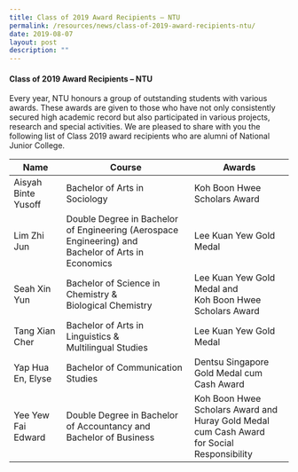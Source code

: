 ```yaml
---
title: Class of 2019 Award Recipients – NTU
permalink: /resources/news/class-of-2019-award-recipients-ntu/
date: 2019-08-07
layout: post
description: ""
---
```

#### Class of 2019 Award Recipients – NTU

Every year, NTU honours a group of outstanding students with various awards. These awards are given to those who have not only consistently secured high academic record but also participated in various projects, research and special activities. We are pleased to share with you the following list of Class 2019 award recipients who are alumni of National Junior College.

| Name 	| Course 	| Awards 	|
|---	|---	|---	|
| Aisyah Binte Yusoff 	| Bachelor of Arts in Sociology 	| Koh Boon Hwee Scholars Award 	|
| Lim Zhi Jun 	| Double Degree in Bachelor of Engineering (Aerospace Engineering) and<br>Bachelor of Arts in Economics 	| Lee Kuan Yew Gold Medal 	|
| Seah Xin Yun 	| Bachelor of Science in Chemistry &<br>Biological Chemistry 	| Lee Kuan Yew Gold Medal and<br>Koh Boon Hwee Scholars Award 	|
| Tang Xian Cher 	| Bachelor of Arts in Linguistics &<br>Multilingual Studies 	| Lee Kuan Yew Gold Medal 	|
| Yap Hua En, Elyse 	| Bachelor of Communication Studies 	| Dentsu Singapore Gold Medal cum Cash Award 	|
| Yee Yew Fai Edward 	| Double Degree in Bachelor of Accountancy and Bachelor of Business 	| Koh Boon Hwee Scholars Award and<br>Huray Gold Medal cum Cash Award<br>for Social Responsibility 	|